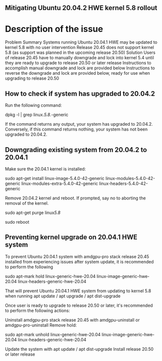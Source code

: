 ## Mitigating Ubuntu 20.04.2 HWE kernel 5.8 rollout

# Description of the issue
Problem Summary
Systems running Ubuntu 20.04.1 HWE may be updated to kernel 5.8 with no user intervention
Release 20.45 does not support kernel 5.8 (as support was planned in the upcoming release 20.50)
Solution
Users of release 20.45 have to manually downgrade and lock into kernel 5.4 until they are ready to upgrade to release 20.50 or later release
Instructions to accomplish manual downgrade and lock are provided below
Instructions to reverse the downgrade and lock are provided below, ready for use when upgrading to release 20.50
## How to check if system has upgraded to 20.04.2
Run the following command:

dpkg -l | grep linux.*5\.8.*-generic

If the command returns any output, your system has upgraded to 20.04.2. Conversely, if this command returns nothing, your system has not been upgraded to 20.04.2.

## Downgrading existing system from 20.04.2 to 20.04.1
Make sure the 20.04.1 kernel is installed:

sudo apt-get install linux-image-5.4.0-42-generic linux-modules-5.4.0-42-generic linux-modules-extra-5.4.0-42-generic linux-headers-5.4.0-42-generic

Remove 20.04.2 kernel and reboot. If prompted, say no to aborting the removal of the kernel.

sudo apt-get purge linux*5.8*

sudo reboot

## Preventing kernel upgrade on 20.04.1 HWE system
To prevent Ubuntu 20.04.1 system with amdgpu-pro stack release 20.45 installed from experiencing issues after system update, it is recommended to perform the following

sudo apt-mark hold linux-generic-hwe-20.04 linux-image-generic-hwe-20.04 linux-headers-generic-hwe-20.04

That will prevent Ubuntu 20.04.1 HWE system from updating to kernel 5.8 when running apt update / apt upgrade / apt dist-upgrade

Once user is ready to upgrade to release 20.50 or later, it's recommended to perform the following actions:

Uninstall amdgpu-pro stack release 20.45 with amdgpu-uninstall or amdgpu-pro-uninstall
Remove hold:

sudo apt-mark unhold linux-generic-hwe-20.04 linux-image-generic-hwe-20.04 linux-headers-generic-hwe-20.04
 
Update the system with apt update / apt dist-upgrade
Install release 20.50 or later release
